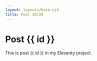 ```yaml
---
layout: layouts/base.njk
title: Post 10728
---
```


# Post {{ id }}

This is post {{ id }} in my Eleventy project.

